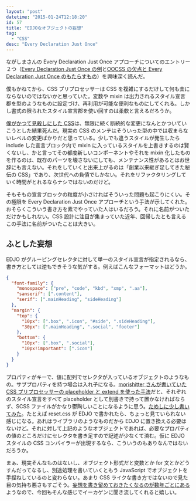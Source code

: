 ```yaml
---
layout: "post"
datetime: "2015-01-24T12:18:20"
id: 57
title: "EDJOなオブジェクトの妄想"
tag:
  - "CSS"
desc: "Every Declaration Just Once"
---
```


ながしまさんの Every Declaration Just Once アプローチについてのエントリー２つ（[Every Declaration Just Once の例](http://hail2u.net/blog/webdesign/every-declaration-just-once-example.html)と[OOCSS の欠点と Every Declaration Just Once のもたらすもの](http://hail2u.net/blog/webdesign/oocss-drawbacks-and-gifts-of-every-declaration-just-once.html)）を興味深く読んだ。

僕もかねてから、CSS プリプロセッサーは CSS を複雑にするだけして何も楽にならないのではないかと思っていた。変数や mixin は出力されるスタイル宣言郡を型のようなものに設定づけ、再利用が可能な便利なものにしてくれる。しかし書式の限られたスタイル宣言郡を使い回すのは柔軟と言えるだろうか。

[僕がかつて見殺しにした CSS](/archives/54.html)は、無限に続く断続的な変更になんとかついていこうとした結果死んだ。現実の CSS のメンテはそういった型の中では収まらないレベルの変更ばかりだと思っている。少しでも違うスタイルが発生したら include した宣言ブロック内で mixin に入っているスタイルを上書きするのは賢くないし、かと言ってその都度新しいコンポーネントやそれを mixin 化したものを作るのは、既存のパーツを壊さないにしても、メンテナンス性があるとはお世辞にも言えない。それをしていくと出来上がるのは「創業以来継ぎ足してきた秘伝の CSS」であり、次世代への負債でしかない。それをリファクタリングしていく時間がとれるならナシではないのだけど。

そもそもの宣言ブロックの粒度が小さければそういった問題も起こりにくい。その極限を Every Declaration Just Once アプローチという手法が示してくれた。おそらくこういう書き方を素でやっていた人はいるだろう。それに名前がついただけかもしれない。CSS 設計に注目が集まっていた近年、回帰したとも言えるこの手法に名前がついたことは大きい。

## ふとした妄想

EDJO がグルーピングセレクタに対して単一のスタイル宣言が指定されるなら、書き方としては逆もできそうな気がする。例えばこんなフォーマットはどうか。

```json
{
  "font-family": {
    "monospace": ["pre", "code", "kbd", "xmp", ".aa"],
    "sanserif": [".content"],
    "serif": [".mainHeading", "sideHeading"]
  },
  "margin": {
    "top": {
      "10px": [".box", ".icon", "#side", ".sideHeading"],
      "30px": [".mainHeading", ".social", "footer"]
    },
    "bottom": {
      "10px": [".box", ".social"],
      "10px!important": [".icon"]
    }
  }
}
```

プロパティがキーで、値に配列でセレクタが入っているオブジェクトのようなもの。サブプロパティを持つ場合は入れ子になる。[morishitter さんが書いていた CSS プリプロセッサーの placeholder と extend を使った手法](http://morishitter.hatenablog.com/entry/2015/01/16/005343)だと、それぞれのスタイル宣言をすべて placeholder として別書きで持って置かなければならず、SCSS ファイルがかなり鬱陶しいことになるように思う。[ためしに少し書いてみた](http://sassmeister.com/gist/59645863c7dbe8c23f84)。たとえば reset.css が EDJO で書かれたら、ちょっと見ていられない感じになる。あれはライブラリのようなものだから EDJO に置き換える必要はないけど。それに対して上記のようなオブジェクトであれば、必要なプロパティの値のところだけにセレクタを書き足すので記述が少なくて済む。仮に EDJO スタイルの CSS コンパイラーが出現するなら、こういうのもありなんではないだろうか。

まぁ、現実そんなものはないし、オブジェクト形式だと変数とか for 文とかどうすんだってなるし、別途処理を書いていくともう JavaScript でオブジェクトを手捏ねしているのと変わらない。あまり CSS ライクな書き方ではないので見た目の気持ち悪さもすごそう。[妄想を書き留めておきたくなるのが数年ごとにある](/archives/23.html)ようなので、今回もそんな感じでイーカゲンに聞き流してくれると嬉しい。
